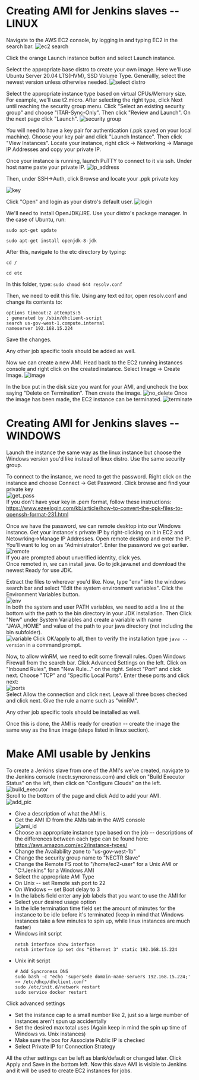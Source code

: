 

# Creating AMI for Jenkins slaves -- LINUX
Navigate to the AWS EC2 console, by logging in and typing EC2 in the search bar.
![ec2 search](images/ec2_search.png)

Click the orange Launch instance button and select Launch instance.

Select the appropriate base distro to create your own image. Here we'll use Ubuntu Server 20.04 LTS(HVM), SSD Volume Type. Generallly, select the newest version unless otherwise needed.
![select distro](images/select_distro.png)

Select the appropriate instance type based on virtual CPUs/Memory size. For example, we'll use t2.micro. After selecting the right type, click Next until reaching the security group menu.
Click "Select an existing security group" and choose "ITAR-Sync-Only". Then click "Review and Launch". On the next page click "Launch".
![security group](images/security_group.png)

You will need to have a key pair for authentication (.ppk saved on your local machine). Choose your key pair and click "Launch Instance". Then click "View Instances". Locate your instance, right click -> Networking -> Manage IP Addresses and copy your private IP.

Once your instance is running, launch PuTTY to connect to it via ssh. Under host name paste your private IP. 
![ip_address](images/ip_address.png)

Then, under SSH->Auth, click Browse and locate your .ppk private key

![key](images/key.png)

Click "Open" and login as your distro's default user.
![login](images/login.png)

We'll need to install OpenJDK/JRE. Use your distro's package manager. In the case of Ubuntu, run:

`sudo apt-get update`

`sudo apt-get install openjdk-8-jdk`

After this, navigate to the etc directory by typing: 

`cd /`

`cd etc`

In this folder, type: 
`sudo chmod 644 resolv.conf`

Then, we need to edit this file. Using any text editor, open resolv.conf and change its contents to:


`options timeout:2 attempts:5`  
`; generated by /sbin/dhclient-script`  
`search us-gov-west-1.compute.internal`  
`nameserver 192.168.15.224`

Save the changes.

Any other job specific tools should be added as well.

Now we can create a new AMI. Head back to the EC2 running instances console and right click on the created instance. Select Image -> Create Image.
![image](images/create_image.png)


In the box put in the disk size you want for your AMI, and uncheck the box saying "Delete on Termination". Then create the image.
![no_delete](images/no_delete.png)
Once the image has been made, the EC2 instance can be terminated.
![terminate](images/terminate.png)







# Creating AMI for Jenkins slaves -- WINDOWS

Launch the instance the same way as the linux instance but choose the Windows version you'd like instead of linux distro. Use the same security group.

To connect to the instance, we need to get the password. Right click on the instance and choose Connect -> Get Password. Click browse and find your private key  
![get_pass](images/get_password.png)  
If you don't have your key in .pem format, follow these instructions:
https://www.ezeelogin.com/kb/article/how-to-convert-the-ppk-files-to-openssh-format-231.html


Once we have the password, we can remote desktop into our Windows instance.
Get your instance's private IP by right-clicking on it in EC2 and Netowrking->Manage IP Addresses. Open remote desktop and enter the IP. You'll want to log on as "Administrator". Enter the password we got earlier.  
![remote](images/remote.png)  
If you are prompted about unverified identity, click yes.  
Once remoted in, we can install java. Go to jdk.java.net and download the newest Ready for use JDK.

Extract the files to wherever you'd like. Now, type "env" into the windows search bar and select "Edit the system environment variables". Click the Environment Variables button.  
![env](images/env.png)  
In both the system and user PATH variables, we need to add a line at the bottom with the path to the bin directory in your JDK installation. Then Click "New" under System Variables and create a variable with name "JAVA_HOME" and value of the path to your java directory (not including the bin subfolder).  
![variable](images/variable.png)
Click OK/apply to all, then to verify the installation type `java --version` in a command prompt.  

Now, to allow winRM, we need to edit some firewall rules. Open Windows Firewall from the search bar. Click Advanced Settings on the left. Click on "Inbound Rules", then "New Rule..." on the right. Select "Port" and click next. Choose "TCP" and "Specific Local Ports". Enter these ports and click next:  
![ports](images/ports.png)  
Select Allow the connection and click next. Leave all three boxes checked and click next. Give the rule a name such as "winRM".  

Any other job specific tools should be installed as well.

Once this is done, the AMI is ready for creation -- create the image the same way as the linux image (steps listed in linux section).


# Make AMI usable by Jenkins
To create a Jenkins slave from one of the AMI's we've created, navigate to the Jenkins console (nectr.syncroness.com) and click on "Build Executor Status" on the left, then click on "Configure Clouds" on the left.    
![build_executor](images/build_executor.png)  
Scroll to the bottom of the page and click Add to add your AMI.  
![add_pic](images/add1.png)  
- Give a description of what the AMI is. 
- Get the AMI ID from the AMIs tab in the AWS console  
![ami_id](images/ami_id.png)  
- Choose an appropriate instance type based on the job -- descriptions of the differences between each type can be found here: https://aws.amazon.com/ec2/instance-types/  
- Change the Availability zone to "us-gov-west-1b"  
- Change the security group name to "NECTR Slave"  
- Change the Remote FS root to "/home/ec2-user" for a Unix AMI or "C:\Jenkins\" for a Windows AMI  
- Select the appropriate AMI Type  
- On Unix -- set Remote ssh port to 22  
- On Windows -- set Boot delay to 3  
- In the labels field enter any job labels that you want to use the AMI for  
- Select your desired usage option  
- In the Idle termination time field set the amount of minutes for the instance to be idle before it's terminated (keep in mind that Windows instances take a few minutes to spin up, while linux instances are much faster)  
- Windows init script
    ~~~
    netsh interface show interface  
    netsh interface ip set dns "Ethernet 3" static 192.168.15.224
    ~~~  
- Unix init script
    ~~~
    # Add Syncroness DNS
    sudo bash -c "echo 'supersede domain-name-servers 192.168.15.224;' >> /etc/dhcp/dhclient.conf"  
    sudo /etc/init.d/network restart  
    sudo service docker restart  
    ~~~  
Click advanced settings
- Set the instance cap to a small number like 2, just so a large number of instances aren't spun up accidentally  
- Set the desired max total uses (Again keep in mind the spin up time of Windows vs. Unix instances)  
- Make sure the box for Associate Public IP is checked  
- Select Private IP for Connection Strategy  

All the other settings can be left as blank/default or changed later. Click Apply and Save in the bottom left. Now this slave AMI is visible to Jenkins and it will be used to create EC2 instances for jobs.

